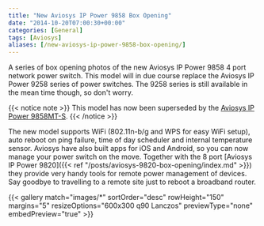 ```yaml
---
title: "New Aviosys IP Power 9858 Box Opening"
date: "2014-10-20T07:00:30+00:00"
categories: [General]
tags: [Aviosys]
aliases: [/new-aviosys-ip-power-9858-box-opening/]
---
```


A series of box opening photos of the new Aviosys IP Power 9858 4 port network power switch. This model will in due course replace the Aviosys IP Power 9258 series of power switches. The 9258 series is still available in the mean time though, so don't worry.

<!--more-->

{{< notice note >}}
This model has now been superseded by the [Aviosys IP Power 9858MT-S](https://www.openxtra.co.uk/aviosys-ip-power-switch-9858mt-s-4-port.html).
{{< /notice >}}

The new model supports WiFi (802.11n-b/g and WPS for easy WiFi setup), auto reboot on ping failure, time of day scheduler and internal temperature sensor. Aviosys have also built apps for iOS and Android, so you can now manage your power switch on the move. Together with the 8 port [Aviosys IP Power 9820]({{< ref "/posts/aviosys-9820-box-opening/index.md" >}}) they provide very handy tools for remote power management of devices. Say goodbye to travelling to a remote site just to reboot a broadband router.

{{< gallery match="images/*"
            sortOrder="desc"
            rowHeight="150"
            margins="5"
            resizeOptions="600x300 q90 Lanczos"
            previewType="none"
            embedPreview="true" >}}

